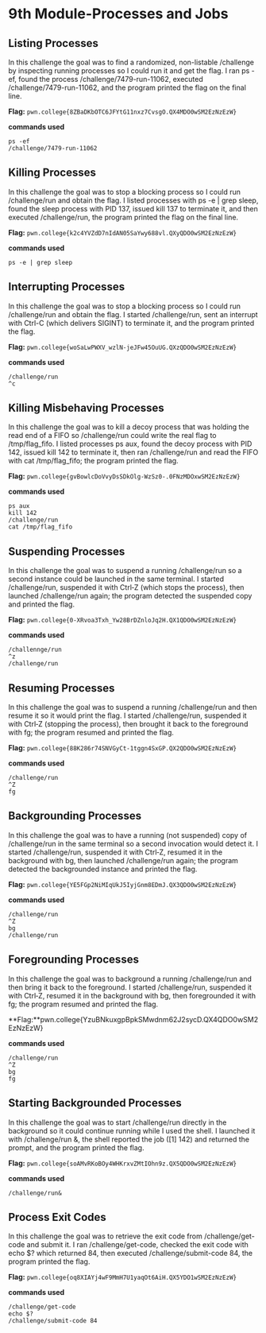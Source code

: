# 9th Module-Processes and Jobs
## Listing Processes
In this challenge the goal was to find a randomized, non-listable /challenge by inspecting running processes so I could run it and get the flag. I ran ps -ef, found the process /challenge/7479-run-11062, executed /challenge/7479-run-11062, and the program printed the flag on the final line.

**Flag:** `pwn.college{8ZBaDKbOTC6JFYtG11nxz7CvsgO.QX4MDO0wSM2EzNzEzW}`

**commands used**
```
ps -ef
/challenge/7479-run-11062
```

## Killing Processes
In this challenge the goal was to stop a blocking process so I could run /challenge/run and obtain the flag. I listed processes with ps -e | grep sleep, found the sleep process with PID 137, issued kill 137 to terminate it, and then executed /challenge/run, the program printed the flag on the final line.

**Flag:** `pwn.college{k2c4YVZdD7nIdAN05SaYwy688vl.QXyQDO0wSM2EzNzEzW}`

**commands used**
```
ps -e | grep sleep
```

## Interrupting Processes
In this challenge the goal was to stop a blocking process so I could run /challenge/run and obtain the flag. I started /challenge/run, sent an interrupt with Ctrl-C (which delivers SIGINT) to terminate it, and the program printed the flag.

**Flag:** `pwn.college{woSaLwPWXV_wzlN-jeJFw45OuUG.QXzQDO0wSM2EzNzEzW}`

**commands used**
```
/challenge/run
^c
```

## Killing Misbehaving Processes
In this challenge the goal was to kill a decoy process that was holding the read end of a FIFO so /challenge/run could write the real flag to /tmp/flag_fifo. I listed processes ps aux, found the decoy process with PID 142, issued kill 142 to terminate it, then ran /challenge/run and read the FIFO with cat /tmp/flag_fifo; the program printed the flag.

**Flag:** `pwn.college{gvBowlcDoVvyDsSDkOlg-WzSz0-.0FNzMDOxwSM2EzNzEzW}`

**commands used**
```
ps aux
kill 142
/challenge/run
cat /tmp/flag_fifo
```

## Suspending Processes
In this challenge the goal was to suspend a running /challenge/run so a second instance could be launched in the same terminal. I started /challenge/run, suspended it with Ctrl‑Z (which stops the process), then launched /challenge/run again; the program detected the suspended copy and printed the flag.

**Flag:** `pwn.college{0-XRvoa3Txh_Yw28BrDZnloJq2H.QX1QDO0wSM2EzNzEzW}`

**commands used**
```
/challennge/run
^z
/challenge/run
```

## Resuming Processes
In this challenge the goal was to suspend a running /challenge/run and then resume it so it would print the flag. I started /challenge/run, suspended it with Ctrl‑Z (stopping the process), then brought it back to the foreground with fg; the program resumed and printed the flag.

**Flag:** `pwn.college{88K286r74SNVGyCt-1tggn4SxGP.QX2QDO0wSM2EzNzEzW}`

**commands used**
```
/challenge/run
^Z
fg
```

## Backgrounding Processes
In this challenge the goal was to have a running (not suspended) copy of /challenge/run in the same terminal so a second invocation would detect it. I started /challenge/run, suspended it with Ctrl‑Z, resumed it in the background with bg, then launched /challenge/run again; the program detected the backgrounded instance and printed the flag.

**Flag:** `pwn.college{YE5FGp2NiMIqUkJ5IyjGnm8EDmJ.QX3QDO0wSM2EzNzEzW}`

**commands used**
```
/challenge/run
^Z
bg
/challenge/run
```

## Foregrounding Processes
In this challenge the goal was to background a running /challenge/run and then bring it back to the foreground. I started /challenge/run, suspended it with Ctrl‑Z, resumed it in the background with bg, then foregrounded it with fg; the program resumed and printed the flag.

**Flag:**pwn.college{YzuBNkuxgpBpkSMwdnm62J2sycD.QX4QDO0wSM2EzNzEzW}

**commands used**
```
/challenge/run
^Z
bg
fg
```

## Starting Backgrounded Processes
In this challenge the goal was to start /challenge/run directly in the background so it could continue running while I used the shell. I launched it with /challenge/run &, the shell reported the job ([1] 142) and returned the prompt, and the program printed the flag.

**Flag:** `pwn.college{soAMvRKoBOy4WHKrxvZMtIOhn9z.QX5QDO0wSM2EzNzEzW}`

**commands used**
```
/challenge/run&
```
## Process Exit Codes
In this challenge the goal was to retrieve the exit code from /challenge/get-code and submit it. I ran /challenge/get-code, checked the exit code with echo $? which returned 84, then executed /challenge/submit-code 84, the program printed the flag.

**Flag:** `pwn.college{oq8XIAYj4wF9MmH7U1yaqOt6AiH.QX5YDO1wSM2EzNzEzW}`

**commands used**
```
/challenge/get-code
echo $?
/challenge/submit-code 84
```
